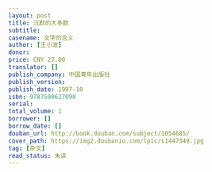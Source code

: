 ```yaml
---
layout: post
title: 沉默的大多数
subtitle:
casename: 文字的含义
author: [王小波]
donor: 
price: CNY 27.00
translator: []
publish_company: 中国青年出版社
publish_version: 
publish_date: 1997-10
isbn: 9787500627098
serial: 
total_volume: 1
borrower: []
borrow_date: []
douban_url: http://book.douban.com/subject/1054685/
cover_path: https://img2.doubanio.com/lpic/s1447349.jpg
tag: [杂文]
read_status: 未读
---
```

